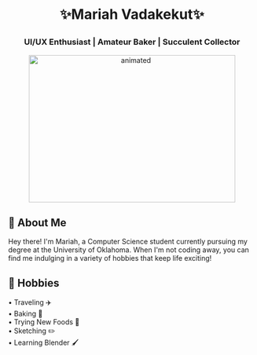 # <p align="center"> ✨Mariah Vadakekut✨ </p>
### <p align="center"> UI/UX Enthusiast | Amateur Baker | Succulent Collector </p>

<p align="center">
  <img width="420" height="300" src="https://tenor.com/en-GB/view/cute-dog-hi-corgi-gif-18081778" alt="animated" />
</p>

## 🌟 About Me
Hey there! I'm Mariah, a Computer Science student currently pursuing my degree at the University of Oklahoma. When I'm not coding away, you can find me indulging in a variety of hobbies that keep life exciting!

## 📝 Hobbies
• Traveling ✈️ <br />
• Baking 🍰 <br />
• Trying New Foods 🍜 <br />
• Sketching ✏️ <br />
• Learning Blender 🖌️ <br />
